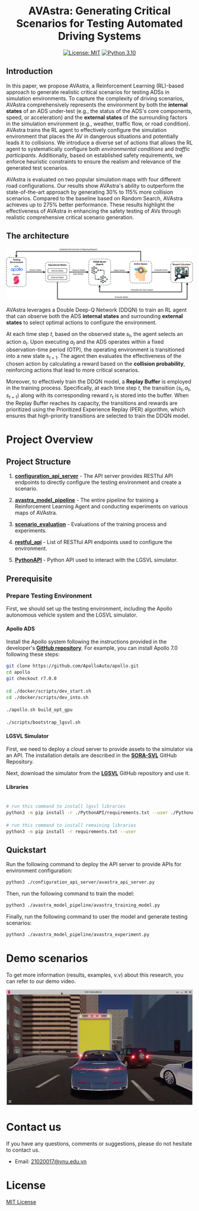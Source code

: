 
<div align="center">

# AVAstra: Generating Critical Scenarios for Testing Automated Driving Systems
[![License: MIT](https://img.shields.io/badge/License-MIT-green.svg)](https://opensource.org/licenses/MIT) [![Python 3.10](https://img.shields.io/badge/python-3.10+-blue.svg)](https://www.python.org/downloads/release/python-31012/) 
</div>

## Introduction

In this paper, we propose AVAstra, a Reinforcement Learning (RL)-based approach to generate realistic critical scenarios for testing ADSs in simulation environments. To capture the complexity of driving scenarios, AVAstra comprehensively represents the environment by both the **internal states** of an ADS under-test (e.g., the status of the ADS's core components, speed, or acceleration) and the **external states** of the surrounding factors in the simulation environment (e.g., weather, traffic flow, or road condition). AVAstra trains the RL agent to effectively configure the simulation environment that places the AV in dangerous situations and potentially leads it to collisions. We introduce a diverse set of actions that allows the RL agent to systematically configure both *environmental conditions* and *traffic participants*. Additionally, based on established safety requirements, we enforce heuristic constraints to ensure the realism and relevance of the generated test scenarios.

AVAstra is evaluated on two popular simulation maps with four different road configurations. Our results show AVAstra's ability to outperform the state-of-the-art approach by generating 30\% to 115\% more collision scenarios. Compared to the baseline based on Random Search, AVAstra achieves up to 275\% better performance. These results highlight the effectiveness of AVAstra in enhancing the safety testing of AVs through realistic comprehensive critical scenario generation.

## The architecture
![](figs/AVAstra-architecture.png)

AVAstra leverages a Double Deep-Q Network (DDQN) to train an RL agent that can observe both the ADS **internal states** and surrounding **external states** to select optimal actions to configure the environment. 

At each time step $t$, based on the observed state $s_t$, the agent selects an action $a_t$. Upon executing $a_t$ and the ADS operates within a fixed observation-time period (OTP), the operating environment is transitioned into a new state $s_{t+1}$. The agent then evaluates the effectiveness of the chosen action by calculating a reward based on the **collision probability**, reinforcing actions that lead to more critical scenarios. 

Moreover, to effectively train the DDQN model, a **Replay Buffer** is employed in the training process. Specifically, at each time step $t$, the transition  $\langle s_t, a_t, s_{t+1} \rangle$ along with its corresponding reward $r_t$ is stored into the buffer. When the Replay Buffer reaches its capacity, the transitions and rewards are prioritized using the Prioritized Experience Replay (PER) algorithm, which ensures that high-priority transitions are selected to train the DDQN model.


# Project Overview

## Project Structure

1. **[configuration_api_server](https://github.com/iSE-UET-VNU/AVASTRA/tree/main/configuration_api_server)** - The API server provides RESTful API endpoints to directly configure the testing environment and create a scenario.

2. **[avastra_model_pipeline](https://github.com/iSE-UET-VNU/AVASTRA/tree/main/avastra_model_pipeline)** - The entire pipeline for training a Reinforcement Learning Agent and conducting experiments on various maps of AVAstra.

3. **[scenario_evaluation](https://github.com/iSE-UET-VNU/AVASTRA/tree/main/scenarios_evaluation)** - Evaluations of the training process and experiments.

4. **[restful_api](https://github.com/iSE-UET-VNU/AVASTRA/tree/main/restful_api)** - List of RESTful API endpoints used to configure the environment.

5. **[PythonAPI](https://github.com/iSE-UET-VNU/AVASTRA/tree/main/PythonAPI)** - Python API used to interact with the LGSVL simulator. 

## Prerequisite

### Prepare Testing Environment
First, we should set up the testing environment, including the Apollo autonomous vehicle system and the LGSVL simulator.

#### Apollo ADS

Install the Apollo system following the instructions provided in the developer's **[GitHub repository](https://github.com/ApolloAuto/apollo)**. For example, you can install Apollo 7.0 following these steps:

```bash
git clone https://github.com/ApolloAuto/apollo.git
cd apollo
git checkout r7.0.0

cd ./docker/scripts/dev_start.sh 
cd ./docker/scripts/dev_into.sh

./apollo.sh build_opt_gpu

./scripts/bootstrap_lgsvl.sh
```

#### LGSVL Simulator

First, we need to deploy a cloud server to provide assets to the simulator via an API. The installation details are described in the **[SORA-SVL](https://github.com/YuqiHuai/SORA-SVL)** GitHub Repository.

Next, download the simulator from the **[LGSVL](https://github.com/lgsvl/simulator/releases/tag/2021.3)** GitHub repository and use it.

#### Libraries


```bash

# run this command to install lgsvl libraries
python3 -m pip install -r ./PythonAPI/requirements.txt --user ./PythonAPI/

# run this command to install remaining libraries
python3 -m pip install -r requirements.txt --user
```

## Quickstart

Run the following command to deploy the API server to provide APIs for environment configuration:

```bash
python3 ./configuration_api_server/avastra_api_server.py
```

Then, run the following command to train the model:

```bash
python3 ./avastra_model_pipeline/avastra_training_model.py
```

Finally, run the following command to user the model and generate testing scenarios:

```bash
python3 ./avastra_model_pipeline/avastra_experiment.py
```

# Demo scenarios

To get more information (results, examples, v.v) about this research, you can refer to our demo video.

[![](figs/Demo.png)](https://youtu.be/55vHNrBeTZQ)
# Contact us
If you have any questions, comments or suggestions, please do not hesitate to contact us.
- Email: 21020017@vnu.edu.vn

# License
[MIT License](LICENSE)